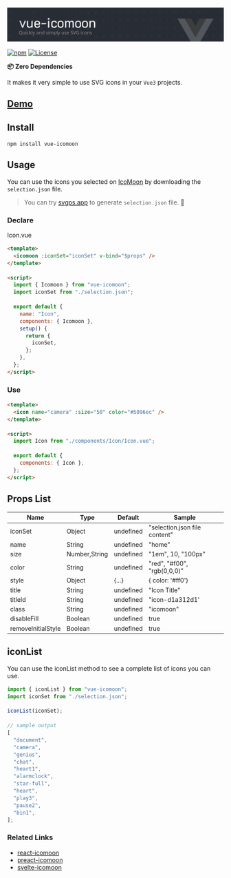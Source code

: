 ![Vue-Icomoon Logo](/banner.png)

[![npm](https://img.shields.io/npm/v/vue-icomoon?color=%234fc921)](https://www.npmjs.com/package/vue-icomoon)
[![License](https://img.shields.io/badge/License-MIT-green.svg?color=%234fc921)](https://opensource.org/licenses/MIT)

**📦 Zero Dependencies**

It makes it very simple to use SVG icons in your `Vue3` projects.

## [Demo](https://codesandbox.io/s/vue-icomoon-demo-nqb0z)

## Install

```
npm install vue-icomoon
```

## Usage

You can use the icons you selected on [IcoMoon](https://icomoon.io/app/) by downloading the `selection.json` file.

> You can try [svgps.app](https://svgps.app/) to generate `selection.json` file. 🎉

### Declare

Icon.vue

```html
<template>
  <icomoon :iconSet="iconSet" v-bind="$props" />
</template>

<script>
  import { Icomoon } from "vue-icomoon";
  import iconSet from "./selection.json";

  export default {
    name: "Icon",
    components: { Icomoon },
    setup() {
      return {
        iconSet,
      };
    },
  };
</script>
```

### Use

```html
<template>
  <icon name="camera" :size="50" color="#5096ec" />
</template>

<script>
  import Icon from "./components/Icon/Icon.vue";

  export default {
    components: { Icon },
  };
</script>
```

## Props List

| Name               | Type          | Default   | Sample                        |
| ------------------ | ------------- | --------- | ----------------------------- |
| iconSet            | Object        | undefined | "selection.json file content" |
| name               | String        | undefined | "home"                        |
| size               | Number,String | undefined | "1em", 10, "100px"            |
| color              | String        | undefined | "red", "#f00", "rgb(0,0,0)"   |
| style              | Object        | {...}     | { color: '#ff0'}              |
| title              | String        | undefined | "Icon Title"                  |
| titleId            | String        | undefined | "icon-d1a312d1'               |
| class              | String        | undefined | "icomoon"                     |
| disableFill        | Boolean       | undefined | true                          |
| removeInitialStyle | Boolean       | undefined | true                          |

## iconList

You can use the iconList method to see a complete list of icons you can use.

```js
import { iconList } from "vue-icomoon";
import iconSet from "./selection.json";

iconList(iconSet);

// sample output
[
  "document",
  "camera",
  "genius",
  "chat",
  "heart1",
  "alarmclock",
  "star-full",
  "heart",
  "play3",
  "pause2",
  "bin1",
];
```

### Related Links

- [react-icomoon](https://github.com/aykutkardas/react-icomoon)
- [preact-icomoon](https://github.com/aykutkardas/preact-icomoon)
- [svelte-icomoon](https://github.com/aykutkardas/svelte-icomoon)
